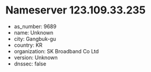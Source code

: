# Nameserver 123.109.33.235

* as_number: 9689
* name: Unknown
* city: Gangbuk-gu
* country: KR
* organization: SK Broadband Co Ltd
* version: Unknown
* dnssec: false
